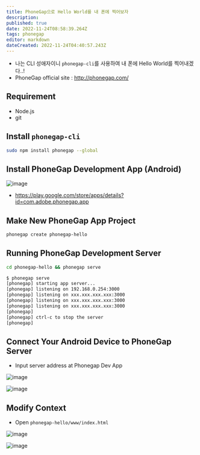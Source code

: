 ```yaml
---
title: PhoneGap으로 Hello World를 내 폰에 찍어보자
description: 
published: true
date: 2022-11-24T08:58:39.264Z
tags: phonegap
editor: markdown
dateCreated: 2022-11-24T04:40:57.243Z
---
```


- 나는 CLI 성애자이니 `phonegap-cli`를 사용하여 내 폰에 Hello World를 찍어내겠다..!
- PhoneGap official site : http://phonegap.com/

## Requirement
- Node.js
- git

## Install `phonegap-cli`
```bash
sudo npm install phonegap --global
```

## Install PhoneGap Development App (Android)
![image](https://cloud.githubusercontent.com/assets/8033320/20527118/82d35614-b10a-11e6-837d-31d3a528c490.png)
- https://play.google.com/store/apps/details?id=com.adobe.phonegap.app

## Make New PhoneGap App Project
```bash
phonegap create phonegap-hello
```

## Running PhoneGap Development Server
```bash
cd phonegap-hello && phonegap serve
```
```bash
$ phonegap serve
[phonegap] starting app server...
[phonegap] listening on 192.168.0.254:3000
[phonegap] listening on xxx.xxx.xxx.xxx:3000
[phonegap] listening on xxx.xxx.xxx.xxx:3000
[phonegap] listening on xxx.xxx.xxx.xxx:3000
[phonegap]
[phonegap] ctrl-c to stop the server
[phonegap]
```

## Connect Your Android Device to PhoneGap Server
- Input server address at Phonegap Dev App

![image](https://cloud.githubusercontent.com/assets/8033320/20527078/56f5b88e-b10a-11e6-822e-dce06640bff6.png)

![image](https://cloud.githubusercontent.com/assets/8033320/20527179/af5b110e-b10a-11e6-8004-9ae976c29f69.png)

## Modify Context
- Open `phonegap-hello/www/index.html`

![image](https://cloud.githubusercontent.com/assets/8033320/20527236/e7c38e54-b10a-11e6-8513-a302322e12ba.png)

![image](https://cloud.githubusercontent.com/assets/8033320/20527289/16d84568-b10b-11e6-8daf-e53e655c1a5b.png)
